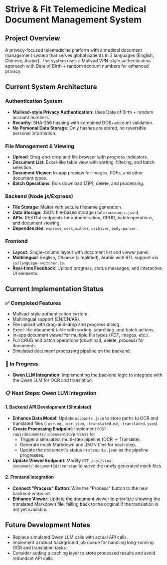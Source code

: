 # Strive & Fit Telemedicine Medical Document Management System

## Project Overview

A privacy-focused telemedicine platform with a medical document management system that serves global patients in 3 languages (English, Chinese, Arabic). The system uses a Mullvad VPN-style authentication approach with Date of Birth + random account numbers for enhanced privacy.

## Current System Architecture

### Authentication System
- **Mullvad-style Privacy Authentication**: Uses Date of Birth + random account numbers.
- **Security**: SHA-256 hashing with combined DOB+account validation.
- **No Personal Data Storage**: Only hashes are stored, no reversible personal information.

### File Management & Viewing
- **Upload**: Drag-and-drop and file browser with progress indicators.
- **Document List**: Excel-like table view with sorting, filtering, and batch selection.
- **Document Viewer**: In-app preview for images, PDFs, and other document types.
- **Batch Operations**: Bulk download (ZIP), delete, and processing.

### Backend (Node.js/Express)
- **File Storage**: Multer with secure filename generation.
- **Data Storage**: JSON file-based storage (`data/accounts.json`).
- **APIs**: RESTful endpoints for authentication, CRUD, batch operations, and document viewing.
- **Dependencies**: `express`, `cors`, `multer`, `archiver`, `body-parser`.

### Frontend
- **Layout**: Single-column layout with document list and viewer panel.
- **Multilingual**: English, Chinese (simplified), Arabic with RTL support via `js/language-switcher.js`.
- **Real-time Feedback**: Upload progress, status messages, and interactive UI elements.

## Current Implementation Status

### ✅ Completed Features
- Mullvad-style authentication system.
- Multilingual support (EN/CN/AR).
- File upload with drag-and-drop and progress dialog.
- Excel-like document table with sorting, searching, and batch actions.
- In-app document viewer for multiple file types (PDF, images, etc.).
- Full CRUD and batch operations (download, delete, process) for documents.
- Simulated document processing pipeline on the backend.

### 🔄 In Progress
- **Qwen LLM Integration**: Implementing the backend logic to integrate with the Qwen LLM for OCR and translation.

### 📋 Next Steps: Qwen LLM Integration

#### 1. Backend API Development (Simulated)
-   **Enhance Data Model**: Update `accounts.json` to store paths to OCR and translated files (`-ocr.md`, `-ocr.json`, `-translated.md`, `-translated.json`).
-   **Create Processing Endpoint**: Implement `POST /api/documents/:documentId/process` to:
    -   Trigger a simulated, multi-step pipeline (OCR -> Translate).
    -   Generate mock Markdown and JSON files for each step.
    -   Update the document's status in `accounts.json` as the pipeline progresses.
-   **Update Viewer Endpoint**: Modify `GET /api/view-document/:documentId/:version` to serve the newly generated mock files.

#### 2. Frontend Integration
-   **Connect "Process" Button**: Wire the "Process" button to the new backend endpoint.
-   **Enhance Viewer**: Update the document viewer to prioritize showing the translated Markdown file, falling back to the original if the translation is not yet available.

## Future Development Notes
-   Replace simulated Qwen LLM calls with actual API calls.
-   Implement a robust background job queue for handling long-running OCR and translation tasks.
-   Consider adding a caching layer to store processed results and avoid redundant API calls.
